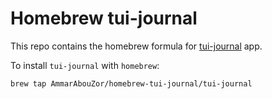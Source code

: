 # Homebrew tui-journal

This repo contains the homebrew formula for [tui-journal](https://github.com/AmmarAbouZor/tui-journal) app.

To install `tui-journal` with `homebrew`:

```shell
brew tap AmmarAbouZor/homebrew-tui-journal/tui-journal
```
